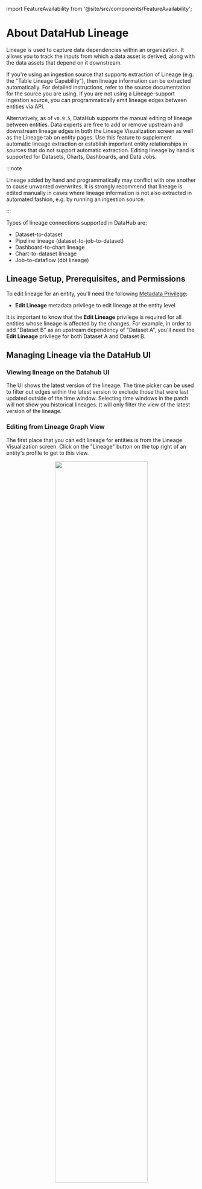 import FeatureAvailability from '@site/src/components/FeatureAvailability';

# About DataHub Lineage

<FeatureAvailability/>

Lineage is used to capture data dependencies within an organization. It allows you to track the inputs from which a data asset is derived, along with the data assets that depend on it downstream.

If you're using an ingestion source that supports extraction of Lineage (e.g. the "Table Lineage Capability"), then lineage information can be extracted automatically. For detailed instructions, refer to the source documentation for the source you are using. If you are not using a Lineage-support ingestion source, you can programmatically emit lineage edges between entities via API.

Alternatively, as of `v0.9.5`, DataHub supports the manual editing of lineage between entities. Data experts are free to add or remove upstream and downstream lineage edges in both the Lineage Visualization screen as well as the Lineage tab on entity pages. Use this feature to supplement automatic lineage extraction or establish important entity relationships in sources that do not support automatic extraction. Editing lineage by hand is supported for Datasets, Charts, Dashboards, and Data Jobs.

:::note

Lineage added by hand and programmatically may conflict with one another to cause unwanted overwrites. It is strongly recommend that lineage is edited manually in cases where lineage information is not also extracted in automated fashion, e.g. by running an ingestion source.

:::

Types of lineage connections supported in DataHub are:

* Dataset-to-dataset
* Pipeline lineage (dataset-to-job-to-dataset)
* Dashboard-to-chart lineage
* Chart-to-dataset lineage
* Job-to-dataflow (dbt lineage)

## Lineage Setup, Prerequisites, and Permissions

To edit lineage for an entity, you'll need the following [Metadata Privilege](../authorization/policies.md):

* **Edit Lineage** metadata privilege to edit lineage at the entity level

It is important to know that the **Edit Lineage** privilege is required for all entities whose lineage is affected by the changes. For example, in order to add "Dataset B" as an upstream dependency of "Dataset A", you'll need the **Edit Lineage** privilege for both Dataset A and Dataset B.

## Managing Lineage via the DataHub UI

### Viewing lineage on the Datahub UI
The UI shows the latest version of the lineage. The time picker can be used to filter out edges within the latest version to exclude those that were last updated outside of the time window. Selecting time windows in the patch will not show you historical lineages. It will only filter the view of the latest version of the lineage. 

### Editing from Lineage Graph View

The first place that you can edit lineage for entities is from the Lineage Visualization screen. Click on the "Lineage" button on the top right of an entity's profile to get to this view.

<p align="center">
  <img width="70%"  src="https://raw.githubusercontent.com/datahub-project/static-assets/main/imgs/lineage/lineage-viz-button.png"/>
</p>

Once you find the entity that you want to edit the lineage of, click on the three-dot menu dropdown to select whether you want to edit lineage in the upstream direction or the downstream direction.

<p align="center">
  <img width="70%"  src="https://raw.githubusercontent.com/datahub-project/static-assets/main/imgs/lineage/edit-lineage-menu.png"/>
</p>

If you want to edit upstream lineage for entities downstream of the center node or downstream lineage for entities upstream of the center node, you can simply re-center to focus on the node you want to edit. Once focused on the desired node, you can edit lineage in either direction.

<p align="center">
  <img width="70%"  src="https://raw.githubusercontent.com/datahub-project/static-assets/main/imgs/lineage/focus-to-edit.png"/>
</p>

#### Adding Lineage Edges

Once you click "Edit Upstream" or "Edit Downstream," a modal will open that allows you to manage lineage for the selected entity in the chosen direction. In order to add a lineage edge to a new entity, search for it by name in the provided search bar and select it. Once you're satisfied with everything you've added, click "Save Changes." If you change your mind, you can always cancel or exit without saving the changes you've made.

<p align="center">
  <img width="70%"  src="https://raw.githubusercontent.com/datahub-project/static-assets/main/imgs/lineage/add-upstream.png"/>
</p>

#### Removing Lineage Edges

You can remove lineage edges from the same modal used to add lineage edges. Find the edge(s) that you want to remove, and click the "X" on the right side of it. And just like adding, you need to click "Save Changes" to save and if you exit without saving, your changes won't be applied.

<p align="center">
  <img width="70%"  src="https://raw.githubusercontent.com/datahub-project/static-assets/main/imgs/lineage/remove-lineage-edge.png"/>
</p>

#### Reviewing Changes

Any time lineage is edited manually, we keep track of who made the change and when they made it. You can see this information in the modal where you add and remove edges. If an edge was added manually, a user avatar will be in line with the edge that was added. You can hover over this avatar in order to see who added it and when.

<p align="center">
  <img width="70%"  src="https://raw.githubusercontent.com/datahub-project/static-assets/main/imgs/lineage/lineage-edge-audit-stamp.png"/>
</p>

### Editing from Lineage Tab

The other place that you can edit lineage for entities is from the Lineage Tab on an entity's profile. Click on the "Lineage" tab in an entity's profile and then find the "Edit" dropdown that allows you to edit upstream or downstream lineage for the given entity.

<p align="center">
  <img width="70%"  src="https://raw.githubusercontent.com/datahub-project/static-assets/main/imgs/lineage/edit-from-lineage-tab.png"/>
</p>

Using the modal from this view will work the same as described above for editing from the Lineage Visualization screen.

## Managing Lineage via API

:::note

   When you emit any lineage aspect, the existing aspect gets completely overwritten, unless specifically using patch semantics.
This means that the latest version visible in the UI will be your version. 

:::

### Using Dataset-to-Dataset Lineage

This relationship model uses dataset -> dataset connection through the UpstreamLineage aspect in the Dataset entity.

Here are a few samples for the usage of this type of lineage:

* [lineage_emitter_mcpw_rest.py](../../metadata-ingestion/examples/library/lineage_emitter_mcpw_rest.py) - emits simple bigquery table-to-table (dataset-to-dataset) lineage via REST as MetadataChangeProposalWrapper.
* [lineage_emitter_rest.py](../../metadata-ingestion/examples/library/lineage_emitter_rest.py) - emits simple dataset-to-dataset lineage via REST as MetadataChangeEvent.
* [lineage_emitter_kafka.py](../../metadata-ingestion/examples/library/lineage_emitter_kafka.py) - emits simple dataset-to-dataset lineage via Kafka as MetadataChangeEvent.
* [lineage_emitter_dataset_finegrained.py](../../metadata-ingestion/examples/library/lineage_emitter_dataset_finegrained.py) - emits fine-grained dataset-dataset lineage via REST as MetadataChangeProposalWrapper.
* [Datahub BigQuery Lineage](https://github.com/datahub-project/datahub/blob/3022c2d12e68d221435c6134362c1a2cba2df6b3/metadata-ingestion/src/datahub/ingestion/source/bigquery_v2/bigquery.py#L1028) - emits Datahub's Bigquery lineage as MetadataChangeProposalWrapper. **Use the patch feature to add to rather than overwrite the current lineage.**

### Using dbt Lineage

This model captures dbt specific nodes (tables, views, etc.) and

* uses datasets as the base entity type and
* extends subclass datasets for each dbt-specific concept, and
* links them together for dataset-to-dataset lineage

Here is a sample usage of this lineage:

* [Datahub dbt Lineage](https://github.com/datahub-project/datahub/blob/a9754ebe83b6b73bc2bfbf49d9ebf5dbd2ca5a8f/metadata-ingestion/src/datahub/ingestion/source/dbt.py#L625,L630) - emits Datahub's dbt lineage as MetadataChangeEvent.

### Using Pipeline Lineage

The relationship model for this is datajob-to-dataset through the dataJobInputOutput aspect in the DataJob entity.

For Airflow, this lineage is supported using Airflow’s lineage backend which allows you to specify the inputs to and output from that task.
 
If you annotate that on your task we can pick up that information and push that as lineage edges into datahub automatically. You can install this package from Airflow’s Astronomer marketplace [here](https://registry.astronomer.io/providers/datahub).

Here are a few samples for the usage of this type of lineage:

* [lineage_dataset_job_dataset.py](../../metadata-ingestion/examples/library/lineage_dataset_job_dataset.py) - emits mysql-to-airflow-to-kafka (dataset-to-job-to-dataset) lineage via REST as MetadataChangeProposalWrapper.
* [lineage_job_dataflow.py](../../metadata-ingestion/examples/library/lineage_job_dataflow.py) - emits the job-to-dataflow lineage via REST as MetadataChangeProposalWrapper.

### Using Dashboard-to-Chart Lineage

This relationship model uses the dashboardInfo aspect of the Dashboard entity and models an explicit edge between a dashboard and a chart (such that charts can be attached to multiple dashboards).

Here is a sample usage of this lineage:

* [lineage_chart_dashboard.py](../../metadata-ingestion/examples/library/lineage_chart_dashboard.py) - emits the chart-to-dashboard lineage via REST as MetadataChangeProposalWrapper.

### Using Chart-to-Dataset Lineage

This relationship model uses the chartInfo aspect of the Chart entity.

Here is a sample usage of this lineage:

* [lineage_dataset_chart.py](../../metadata-ingestion/examples/library/lineage_dataset_chart.py) - emits the dataset-to-chart lineage via REST as MetadataChangeProposalWrapper.

## Additional Resources

### Videos

**DataHub Basics: Lineage 101**

<p align="center">
<iframe width="560" height="315" src="https://www.youtube.com/embed/rONGpsndzRw" title="YouTube video player" frameborder="0" allow="accelerometer; autoplay; clipboard-write; encrypted-media; gyroscope; picture-in-picture" allowfullscreen></iframe>
</p>

**DataHub November 2022 Town Hall - Including Manual Lineage Demo**

<p align="center">
<iframe width="560" height="315" src="https://www.youtube.com/embed/BlCLhG8lGoY" title="YouTube video player" frameborder="0" allow="accelerometer; autoplay; clipboard-write; encrypted-media; gyroscope; picture-in-picture" allowfullscreen></iframe>
</p>

### GraphQL

* [updateLineage](../../graphql/mutations.md#updatelineage)
* [searchAcrossLineage](../../graphql/queries.md#searchacrosslineage)
* [searchAcrossLineageInput](../../graphql/inputObjects.md#searchacrosslineageinput)

#### Examples

**Updating Lineage**

```graphql
mutation updateLineage {
  updateLineage(input: {
    edgesToAdd: [
      {
        downstreamUrn: "urn:li:dataset:(urn:li:dataPlatform:kafka,SampleKafkaDataset,PROD)",
        upstreamUrn: "urn:li:dataset:(urn:li:dataPlatform:datahub,Dataset,PROD)"
      }
    ],
    edgesToRemove: [
      {
        downstreamUrn: "urn:li:dataset:(urn:li:dataPlatform:hdfs,SampleHdfsDataset,PROD)",
        upstreamUrn: "urn:li:dataset:(urn:li:dataPlatform:kafka,SampleKafkaDataset,PROD)"
      }
    ]
  })
}
```

### DataHub Blog

* [Acryl Data introduces lineage support and automated propagation of governance information for Snowflake in DataHub](https://blog.datahubproject.io/acryl-data-introduces-lineage-support-and-automated-propagation-of-governance-information-for-339c99536561)
* [Data in Context: Lineage Explorer in DataHub](https://blog.datahubproject.io/data-in-context-lineage-explorer-in-datahub-a53a9a476dc4)
* [Harnessing the Power of Data Lineage with DataHub](https://blog.datahubproject.io/harnessing-the-power-of-data-lineage-with-datahub-ad086358dec4)

## FAQ and Troubleshooting

**The Lineage Tab is greyed out - why can’t I click on it?**

This means you have not yet ingested lineage metadata for that entity. Please ingest lineage to proceed.

**Are there any recommended practices for emitting lineage?**

We recommend emitting aspects as MetadataChangeProposalWrapper over emitting them via the MetadataChangeEvent.

*Need more help? Join the conversation in [Slack](http://slack.datahubproject.io)!*

### Related Features

* [DataHub Lineage Impact Analysis](../act-on-metadata/impact-analysis.md)